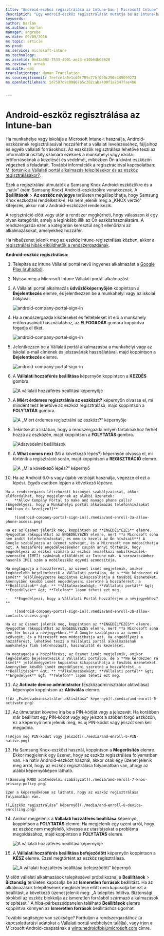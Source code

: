 ```yaml
---
title: "Android-eszköz regisztrálása az Intune-ban | Microsoft Intune"
description: "Egy Android-eszköz regisztrálását mutatja be az Intune-ban"
keywords: 
author: barlan
ms.author: barlan
manager: angrobe
ms.date: 09/09/2016
ms.topic: article
ms.prod: 
ms.service: microsoft-intune
ms.technology: 
ms.assetid: 0ed3a002-7533-4001-ae24-e10b64b66620
ms.reviewer: arnab
ms.suite: ems
translationtype: Human Translation
ms.sourcegitcommit: 7eefcefa5e1cd0f789c77bf020c256e449099273
ms.openlocfilehash: 5d7507d9c09867b5c302caba409f1a7347fae4b6


---
```



# Android-eszköz regisztrálása az Intune-ban

Ha munkahelye vagy iskolája a Microsoft Intune-t használja, Android-eszközének regisztrálásával hozzáférhet a vállalati levelezéséhez, fájljaihoz és egyéb vállalati forrásokhoz. Az eszközök regisztrálása lehetővé teszi az informatikai osztály számára ezeknek a munkahelyi vagy iskolai erőforrásoknak a kezelését és védelmét, miközben Ön a kívánt eszközön végezheti a feladatait. További információk a regisztrációval kapcsolatban: [Mi történik a Vállalati portál alkalmazás telepítésekor és az eszköz regisztrálásakor?](what-happens-if-you-install-the-Company-Portal-app-and-enroll-your-device-in-intune-android.md).

Ezek a regisztrálási útmutatók a Samsung Knox Android-eszközökre és a „natív” (nem Samsung Knox) Android-eszközökre vonatkoznak. A **Beállítások** &gt; **Az eszköz névjegye** területen megállapíthatja, hogy Samsung Knox eszközzel rendelkezik-e. Ha nem jelenik meg a „KNOX verzió” kifejezés, akkor natív Android-eszközzel rendelkezik.

A regisztráció előtt vagy után a rendszer megkérheti, hogy válasszon ki egy olyan kategóriát, amely a leginkább illik az Ön eszközhasználatára. A rendszergazda ezen a kategórián keresztül segít ellenőrizni az alkalmazásokat, amelyekhez hozzáfér.

Ha hibaüzenet jelenik meg az eszköz Intune-regisztrálása közben, akkor a [regisztrálási hibák elküldhetők a rendszergazdának](send-enrollment-errors-to-your-it-administrator-android.md).

**Android-eszköz regisztrálása:**

1.  Telepítse az Intune Vállalati portál nevű ingyenes alkalmazást a [Google Play áruházból](http://play.google.com/store/apps/details?id=com.microsoft.windowsintune.companyportal).

2.  Nyissa meg a Microsoft Intune Vállalati portál alkalmazást.

3.  A Vállalati portál alkalmazás **üdvözlőképernyőjén** koppintson a **Bejelentkezés** elemre, és jelentkezzen be a munkahelyi vagy az iskolai fiókjával.

    ![android-company-portal-sign-in](./media/and-enroll-0-welcome-screen.png)   

4.  Ha a rendszergazda kikötéseket és feltételeket írt elő a munkahely erőforrásainak használatához, az **ELFOGADÁS** gombra koppintva fogadja el őket.

    ![android-company-portal-sign-in](./media/and-enroll-3-accept-terms.png)

5.  Jelentkezzen be a Vállalati portál alkalmazásba a munkahelyi vagy az iskolai e-mail címének és jelszavának használatával, majd koppintson a **Bejelentkezés** elemre.

    ![android-company-portal-sign-in](./media/and-enroll-2-cp-sign-in.png)

6.  A **Vállalati hozzáférés beállítása** képernyőn koppintson a **KEZDÉS** gombra.

    ![A vállalati hozzáférés beállítási képernyője](./media/and-enroll-4a-comp-access-setup.png)

7.  A **Miért érdemes regisztrálnia az eszközét?** képernyőn olvassa el, mi mindent tesz lehetővé az eszköz regisztrálása, majd koppintson a **FOLYTATÁS** gombra.

    ![A „Miért érdemes regisztrálni az eszközt?” képernyője](./media/and-enroll-4b-why-enroll.png)

8.  Tekintse át a listában, hogy a rendszergazda milyen tartalmakhoz férhet hozzá az eszközén, majd koppintson a **FOLYTATÁS** gombra.

    ![Adatvédelmi beállítások](./media/and-enroll-4c-we-care-privacy.png)

9.  A **What comes next** (Mi a következő lépés?) képernyőn olvassa el, mi történik a regisztráció során, majd koppintson a **REGISZTRÁCIÓ** elemre.

    ![A „Mi a következő lépés?” képernyő](./media/and-enroll-4d-what-comes-next.png)

10.  Ha az Android 6.0-s vagy újabb verzióját használja, végezze el ezt a lépést. Egyéb esetben lépjen a következő lépésre.

    Ha a rendszergazda létrehozott bizonyos szabályzatokat, akkor előfordulhat, hogy megjelennek az alábbi üzenetek:
    -   **Allow Company Portal to make and manage phone calls? (Engedélyezi, hogy a Munkahelyi portál alkalmazás telefonhívásokat indítson és kezeljen?)**

        ![android-company-portal-sign-in](./media/and-enroll-3a-allow-phone-access.png)

    Ha ez az üzenet jelenik meg, koppintson az **ENGEDÉLYEZÉS** elemre. Nyugodtan rákoppinthat az ENGEDÉLYEZÉS elemre, mert **a Microsoft soha nem indít telefonhívásokat, és nem is kezeli az Ön hívásait**! A Google szabályozza az üzenet szövegét, és a Microsoft nem módosíthatja azt. A hozzáférés engedélyezésekor csupán annyi történik, hogy engedélyezi az eszköz számára az eszköz nemzetközi mobilkészülék-azonosító (IMEI) számának elküldését az Intune-nak. A sorozatszámhoz hasonló IMEI szám a mobileszköz egyedi azonosítója.

    Ha megtagadja a hozzáférést, az üzenet ismét megjelenik, amikor legközelebb bejelentkezik a Vállalati portálba, de a **Ne kérdezzen rá ismét** jelölőnégyzetre koppintva kikapcsolhatja a további üzeneteket. Amennyiben később ismét engedélyezni szeretné a hozzáférést, a **Beállítások** &gt; ** **Alkalmazások&gt; **Vállalati portál** &gt; **Engedélyek** &gt; **Telefon** lapon teheti ezt meg.

    -   **Engedélyezi, hogy a Vállalati Portál hozzáférjen a névjegyekhez?**

        ![android-company-portal-sign-in](./media/and-enroll-3b-allow-contacts-access.png)

    Ha ez az üzenet jelenik meg, koppintson az **ENGEDÉLYEZÉS** elemre. Nyugodtan rákoppinthat az ENGEDÉLYEZÉS elemre, mert **a Microsoft soha nem fér hozzá a névjegyekhez.** A Google szabályozza az üzenet szövegét, és a Microsoft nem módosíthatja azt. Ha engedélyezi a hozzáférést, lehetővé teszi a Vállalati portál alkalmazásnak munkahelyi fiók létrehozását, használatát és kezelését.

    Ha megtagadja a hozzáférést, az üzenet ismét megjelenik, amikor legközelebb bejelentkezik a Vállalati portálba, de a **Ne kérdezzen rá ismét** jelölőnégyzetre koppintva kikapcsolhatja a további üzeneteket. Amennyiben később ismét engedélyezni szeretné a hozzáférést, a **Beállítások** &gt; ** **Alkalmazások&gt; **Vállalati portál** &gt; **Engedélyek** &gt; **Telefon** lapon teheti ezt meg.

11.  Az **Activate device administrator** (Eszközadminisztrátor aktiválása) képernyőn koppintson az **Aktiválás** elemre.

    ![Az „Eszközadminisztrátor aktiválása” képernyő](./media/and-enroll-5-activate.png)

12.  Az útmutatást követve írja be a PIN-kódját vagy a jelszavát. Ha korábban már beállított egy PIN-kódot vagy egy jelszót a szóban forgó eszközön, ez a képernyő nem jelenik meg, és új PIN-kódot vagy jelszót sem kell megadnia.

    ![Adjon meg PIN-kódot vagy jelszót](./media/and-enroll-6-PIN-native.png)

13.  Ha Samsung Knox-eszközt használ, koppintson a **Megerősítés** elemre. Ekkor megjelenik egy üzenet, hogy az eszköz regisztrálása folyamatban van. Ha natív Android-eszközt használ, akkor csak egy üzenet jelenik meg arról, hogy az eszköz regisztrálása folyamatban van, ahogy az alábbi képernyőképen látható.

    ![Samsung KNOX adatvédelmi szabályzat](./media/and-enroll-7-knox-privacy-policy.png)

    Ezen a képernyőképen az látható, hogy az eszköz regisztrálása folyamatban van.

    ![„Eszköz regisztrálása” képernyő](./media/and-enroll-8-device-enrolling.png)

14. Amikor megjelenik a **Vállalati hozzáférés beállítása** képernyő, koppintson a **FOLYTATÁS** elemre. Ha megjelenik egy üzent arról, hogy az eszköz nem megfelelő, kövesse az utasításokat a probléma megoldásához, majd koppintson a **FOLYTATÁS** elemre.

    ![A vállalati hozzáférés beállítási képernyője](./media/and-enroll-9-comp-access-setup.png)  

11. A **Vállalati hozzáférés beállítása befejeződött** képernyőn koppintson a **KÉSZ** elemre. Ezzel megtörtént az eszköz regisztrálása.

    ![„A vállalati hozzáférés beállítása befejeződött” képernyő](./media/and-enroll-10-comp-access-setup-complete.png)

Mielőtt vállalati alkalmazások telepítésével próbálkozna, a **Beállítások** &gt; **Biztonság** területen kapcsolja be az **Ismeretlen források** beállítást. Ha az alkalmazások telepítésének megkísérlése előtt nem kapcsolja be ezt a beállítást, a következő üzenet jelenik meg: „A telepítés letiltva. Biztonsági okokból az eszköz blokkolja az ismeretlen forrásból származó alkalmazások telepítését.” A hiba-párbeszédpanelen található **Beállítások** elemre koppintva könnyen az **Ismeretlen források** beállításhoz ugorhat.

További segítségre van szüksége? Forduljon a rendszergazdához (a kapcsolattartási adatokat a [Vállalati portál webhelyén](http://portal.manage.microsoft.com) találja), vagy írjon a Microsoft Android-csapatának a wintunedroidfbk@microsoft.com címre.



<!--HONumber=Oct16_HO2-->


